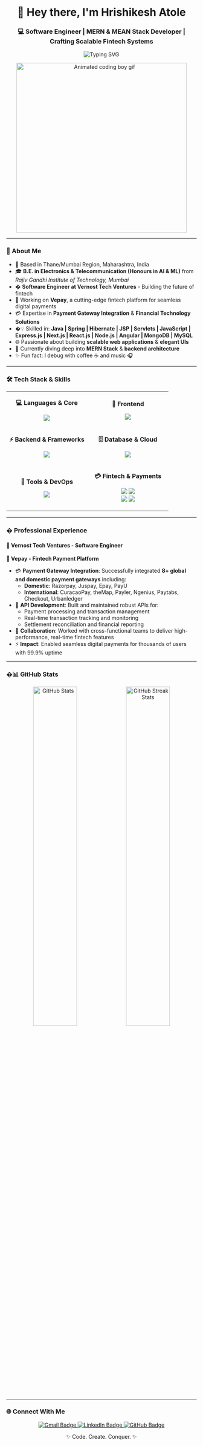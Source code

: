 <!--­­­­­­­­­­­­­­­­­­­­–––––––––––––––––––––––––––––––––––––––––––––––––––––––––-->
<h1 align="center">👋 Hey there, I'm <strong>Hrishikesh Atole</strong></h1>
<h3 align="center">💻 Software Engineer | MERN & MEAN Stack Developer | Crafting Scalable Fintech Systems</h3>

<p align="center">
  <img src="https://readme-typing-svg.herokuapp.com?font=Fira+Code&size=22&pause=1000&color=00C2CB&center=true&vCenter=true&width=600&lines=Software+Engineer+at+Vernost+Tech+Ventures;Full+Stack+Developer;Java+%7C+Spring+%7C+React+%7C+Node.js;Working+In+Building+Scalable+Payment+Solutions;8%2B+Payment+Gateways+Integrated" alt="Typing SVG" />
</p>

<!-- Cool coding boy GIF -->
<p align="center">
  <img src="https://user-images.githubusercontent.com/74038190/212748842-9fcbad5b-6173-4175-8a61-521f3dbb7514.gif" width="450" alt="Animated coding boy gif">
</p>

---

### 🚀 About Me  
- 📍 Based in Thane/Mumbai Region, Maharashtra, India  
- 🎓 **B.E. in Electronics & Telecommunication (Honours in AI & ML)** from *Rajiv Gandhi Institute of Technology, Mumbai*  
- � **Software Engineer at Vernost Tech Ventures** - Building the future of fintech  
- 🚀 Working on **Vepay**, a cutting-edge fintech platform for seamless digital payments  
- 💳 Expertise in **Payment Gateway Integration** & **Financial Technology Solutions**  
- �💡 Skilled in: **Java | Spring | Hibernate | JSP | Servlets | JavaScript | Express.js | Next.js | React.js | Node.js | Angular | MongoDB | MySQL**  
- 🌐 Passionate about building **scalable web applications** & **elegant UIs**  
- 🧠 Currently diving deep into **MERN Stack** & **backend architecture**  
- ✨ Fun fact: I debug with coffee ☕ and music 🎧  

---

### 🛠️ Tech Stack & Skills  

<table align="center">
<tr>
<td align="center" width="50%">

**💻 Languages & Core**
<p>
<img src="https://skillicons.dev/icons?i=java,js,python,c,cpp&perline=5" />
</p>

</td>
<td align="center" width="50%">

**🚀 Frontend**
<p>
<img src="https://skillicons.dev/icons?i=react,nextjs,angular,html,css&perline=5" />
</p>

</td>
</tr>

<tr>
<td align="center">

**⚡ Backend & Frameworks**
<p>
<img src="https://skillicons.dev/icons?i=spring,hibernate,nodejs,express,maven&perline=5" />
</p>

</td>
<td align="center">

**🗄️ Database & Cloud**  
<p>
<img src="https://skillicons.dev/icons?i=mongodb,mysql,postgresql,aws,gcp&perline=5" />
</p>

</td>
</tr>

<tr>
<td align="center">

**🔧 Tools & DevOps**
<p>
<img src="https://skillicons.dev/icons?i=git,github,vscode,postman,docker&perline=5" />
</p>

</td>
<td align="center">

**💳 Fintech & Payments**
<p>
<img src="https://img.shields.io/badge/Razorpay-02042B?style=flat-square&logo=razorpay&logoColor=white" />
<img src="https://img.shields.io/badge/Juspay-FF6B35?style=flat-square&logo=payment&logoColor=white" />
<br>
<img src="https://img.shields.io/badge/PCI_DSS-00AA44?style=flat-square&logo=security&logoColor=white" />
<img src="https://img.shields.io/badge/8+-Payment_Gateways-0066CC?style=flat-square&logo=gateway&logoColor=white" />
</p>

</td>
</tr>
</table>

---

### � Professional Experience  

#### 🏢 Vernost Tech Ventures - Software Engineer  
**🚀 Vepay - Fintech Payment Platform**  
- 💳 **Payment Gateway Integration**: Successfully integrated **8+ global and domestic payment gateways** including:
  - **Domestic**: Razorpay, Juspay, Epay, PayU   
  - **International**: CuracaoPay, theMap, Payler, Ngenius, Paytabs, Checkout, Urbanledger  
- 🔧 **API Development**: Built and maintained robust APIs for:
  - Payment processing and transaction management  
  - Real-time transaction tracking and monitoring  
  - Settlement reconciliation and financial reporting  
- 🤝 **Collaboration**: Worked with cross-functional teams to deliver high-performance, real-time fintech features  
- ⚡ **Impact**: Enabled seamless digital payments for thousands of users with 99.9% uptime  

---

### �📊 GitHub Stats  
<p align="center">
  <img width="48%" src="https://github-readme-stats.vercel.app/api?username=HrishikeshAtole-24&show_icons=true&theme=tokyonight" alt="GitHub Stats"/>
  <img width="48%" src="https://github-readme-streak-stats.herokuapp.com/?user=HrishikeshAtole-24&theme=tokyonight" alt="GitHub Streak Stats"/>
</p>

---

### 🌐 Connect With Me  
<p align="center">
  <a href="mailto:rishiatole4545@gmail.com">
    <img src="https://img.shields.io/badge/Gmail-D14836?style=for-the-badge&logo=gmail&logoColor=white" alt="Gmail Badge"/>
  </a>
  <a href="https://www.linkedin.com/in/hrishikesh-atole-b07a4a256" target="_blank">
    <img src="https://img.shields.io/badge/LinkedIn-0077B5?style=for-the-badge&logo=linkedin&logoColor=white" alt="LinkedIn Badge"/>
  </a>
  <a href="https://github.com/HrishikeshAtole-24">
    <img src="https://img.shields.io/badge/GitHub-181717?style=for-the-badge&logo=github&logoColor=white" alt="GitHub Badge"/>
  </a>
</p>

<p align="center">✨ Code. Create. Conquer. ✨</p>

